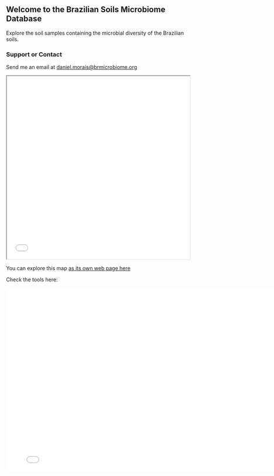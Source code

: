 ## Welcome to the Brazilian Soils Microbiome Database
Explore the soil samples containing the microbial diversity of the Brazilian soils.
 

### Support or Contact

Send me an email at [daniel.morais@brmicrobiome.org](mailto:daniel.morais@brmicrobiome.org)

<iframe src="soils_map.html" height="500" width="500"></iframe>

You can explore this map [as its own web page here](soils_map.html)

Check the tools here:
<iframe src="post.html" height="500" width="800" frameBorder="0"></iframe>

